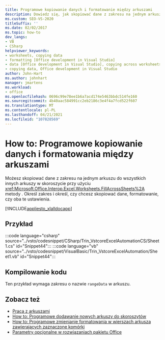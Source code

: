 ```yaml
---
title: Programowe kopiowanie danych i formatowanie między arkuszami
description: Dowiedz się, jak skopiować dane z zakresu na jednym arkuszu do wszystkich innych arkuszy w skoroszycie przy użyciu metody FillAcrossSheets.
ms.custom: SEO-VS-2020
titleSuffix: ''
ms.date: 02/02/2017
ms.topic: how-to
dev_langs:
- VB
- CSharp
helpviewer_keywords:
- worksheets, copying data
- formatting [Office development in Visual Studio]
- data [Office development in Visual Studio], copying across worksheets
- copying data, Office development in Visual Studio
author: John-Hart
ms.author: johnhart
manager: jmartens
ms.workload:
- office
ms.openlocfilehash: 0696c99e78ee1b6a7acd174e5463bbdc514fe160
ms.sourcegitcommit: 4b40aac584991cc2eb2186c3e4f4a7fcd522f607
ms.translationtype: MT
ms.contentlocale: pl-PL
ms.lasthandoff: 04/21/2021
ms.locfileid: "107828569"
---
```

# <a name="how-to-programmatically-copy-data-and-formatting-across-worksheets"></a>How to: Programowe kopiowanie danych i formatowania między arkuszami
  Możesz skopiować dane z zakresu na jednym arkuszu do wszystkich innych arkuszy w skoroszycie przy użyciu <xref:Microsoft.Office.Interop.Excel.Worksheets.FillAcrossSheets%2A> metody . Określ zakres i określ, czy chcesz skopiować dane, formatowanie, czy oba te ustawienia.

 [!INCLUDE[appliesto_xlalldocapp](../vsto/includes/appliesto-xlalldocapp-md.md)]

## <a name="example"></a>Przykład
 :::code language="csharp" source="../vsto/codesnippet/CSharp/Trin_VstcoreExcelAutomationCS/Sheet1.cs" id="Snippet44":::
 :::code language="vb" source="../vsto/codesnippet/VisualBasic/Trin_VstcoreExcelAutomation/Sheet1.vb" id="Snippet44":::

## <a name="compile-the-code"></a>Kompilowanie kodu
 Ten przykład wymaga zakresu o nazwie `rangeData` w arkuszu.

## <a name="see-also"></a>Zobacz też
- [Praca z arkuszami](../vsto/working-with-worksheets.md)
- [How to: Programowe dodawanie nowych arkuszy do skoroszytów](../vsto/how-to-programmatically-add-new-worksheets-to-workbooks.md)
- [How to: Programowe zmienianie formatowania w wierszach arkusza zawierających zaznaczone komórki](../vsto/how-to-programmatically-change-formatting-in-worksheet-rows-containing-selected-cells.md)
- [Parametry opcjonalne w rozwiązaniach pakietu Office](../vsto/optional-parameters-in-office-solutions.md)
